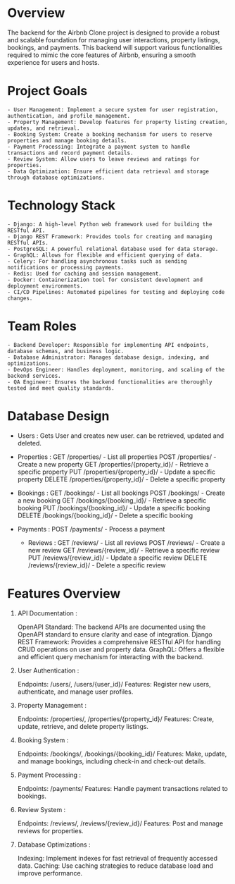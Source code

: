  # Overview

The backend for the Airbnb Clone project is designed to provide a robust and scalable foundation for managing user interactions, property listings, bookings, and payments. This backend will support various functionalities required to mimic the core features of Airbnb, ensuring a smooth experience for users and hosts.
# Project Goals

    - User Management: Implement a secure system for user registration, authentication, and profile management.
    - Property Management: Develop features for property listing creation, updates, and retrieval.
    - Booking System: Create a booking mechanism for users to reserve properties and manage booking details.
    - Payment Processing: Integrate a payment system to handle transactions and record payment details.
    - Review System: Allow users to leave reviews and ratings for properties.
    - Data Optimization: Ensure efficient data retrieval and storage through database optimizations.


# Technology Stack

    - Django: A high-level Python web framework used for building the RESTful API.
    - Django REST Framework: Provides tools for creating and managing RESTful APIs.
    - PostgreSQL: A powerful relational database used for data storage.
    - GraphQL: Allows for flexible and efficient querying of data.
    - Celery: For handling asynchronous tasks such as sending notifications or processing payments.
    - Redis: Used for caching and session management.
    - Docker: Containerization tool for consistent development and deployment environments.
    - CI/CD Pipelines: Automated pipelines for testing and deploying code changes.

 # Team Roles

    - Backend Developer: Responsible for implementing API endpoints, database schemas, and business logic.
    - Database Administrator: Manages database design, indexing, and optimizations.
    - DevOps Engineer: Handles deployment, monitoring, and scaling of the backend services.
    - QA Engineer: Ensures the backend functionalities are thoroughly tested and meet quality standards.

 # Database Design

   - Users :
       Gets User and creates new user. can be retrieved, updated and deleted.
        
   - Properties :
        GET /properties/ - List all properties
        POST /properties/ - Create a new property
        GET /properties/{property_id}/ - Retrieve a specific property
        PUT /properties/{property_id}/ - Update a specific property
        DELETE /properties/{property_id}/ - Delete a specific property

   - Bookings :
        GET /bookings/ - List all bookings
        POST /bookings/ - Create a new booking
        GET /bookings/{booking_id}/ - Retrieve a specific booking
        PUT /bookings/{booking_id}/ - Update a specific booking
        DELETE /bookings/{booking_id}/ - Delete a specific booking

   - Payments :
        POST /payments/ - Process a payment

     - Reviews :
        GET /reviews/ - List all reviews
        POST /reviews/ - Create a new review
        GET /reviews/{review_id}/ - Retrieve a specific review
        PUT /reviews/{review_id}/ - Update a specific review
        DELETE /reviews/{review_id}/ - Delete a specific review

# Features Overview
1. API Documentation :

    OpenAPI Standard: The backend APIs are documented using the OpenAPI standard to ensure clarity and ease of integration.
    Django REST Framework: Provides a comprehensive RESTful API for handling CRUD operations on user and property data.
    GraphQL: Offers a flexible and efficient query mechanism for interacting with the backend.

2. User Authentication :

    Endpoints: /users/, /users/{user_id}/
    Features: Register new users, authenticate, and manage user profiles.

3. Property Management :

    Endpoints: /properties/, /properties/{property_id}/
    Features: Create, update, retrieve, and delete property listings.

4. Booking System :

    Endpoints: /bookings/, /bookings/{booking_id}/
    Features: Make, update, and manage bookings, including check-in and check-out details.

5. Payment Processing :

    Endpoints: /payments/
    Features: Handle payment transactions related to bookings.

6. Review System :

    Endpoints: /reviews/, /reviews/{review_id}/
    Features: Post and manage reviews for properties.

7. Database Optimizations :

    Indexing: Implement indexes for fast retrieval of frequently accessed data.
    Caching: Use caching strategies to reduce database load and improve performance.

